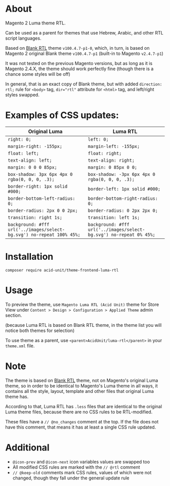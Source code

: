 # About

Magento 2 Luma theme RTL.

Can be used as a parent for themes that use Hebrew, Arabic, and other RTL script languages.

Based on [Blank RTL](https://github.com/acid-unit/theme-blank-rtl/) theme `v100.4.7-p1-0`, which, in turn,
is based on Magento 2 original Blank theme `v100.4.7-p1` (built-in to Magento `v2.4.7-p1`)

It was not tested on the previous Magento versions, but as long as it is Magento 2.4.X,
the theme should work perfectly fine (though there is a chance some styles will be off)

In general, that is an exact copy of Blank theme, but with added `direction: rtl;` rule
for `<body>` tag, `dir="rtl"` attribute for `<html>` tag, and left/right styles swapped.

# Examples of CSS updates:

| Original Luma                                                         | Luma RTL                                                            |
|-----------------------------------------------------------------------|---------------------------------------------------------------------|
| `right: 0;`                                                           | `left: 0;`                                                          |
| `margin-right: -155px;`                                               | `margin-left: -155px;`                                              |
| `float: left;`                                                        | `float: right;`                                                     |
| `text-align: left;`                                                   | `text-align: right;`                                                |
| `margin: 0 0 0 85px;`                                                 | `margin: 0 85px 0 0;`                                               |
| `box-shadow: 3px 6px 4px 0 rgba(0, 0, 0, .3);`                        | `box-shadow: -3px 6px 4px 0 rgba(0, 0, 0, .3);`                     |
| `border-right: 1px solid #000;`                                       | `border-left: 1px solid #000;`                                      |
| `border-bottom-left-radius: 0;`                                       | `border-bottom-right-radius: 0;`                                    |
| `border-radius: 2px 0 0 2px;`                                         | `border-radius: 0 2px 2px 0;`                                       |
| `transition: right 1s;`                                               | `transition: left 1s;`                                              |
| `background: #fff url('../images/select-bg.svg') no-repeat 100% 45%;` | `background: #fff url('../images/select-bg.svg') no-repeat 0% 45%;` |

# Installation

`composer require acid-unit/theme-frontend-luma-rtl`

# Usage

To preview the theme, use `Magento Luma RTL (Acid Unit)` theme for Store View under
`Content > Design > Configuration > Applied Theme` admin section.

(because Luma RTL is based on Blank RTL theme, in the theme list you will notice both themes for selection)

To use theme as a parent, use `<parent>AcidUnit/luma-rtl</parent>` in your `theme.xml` file.

# Note

The theme is based on [Blank RTL](https://github.com/acid-unit/theme-blank-rtl/) theme, not on Magento's original Luma theme,
so in order to be identical to Magento's Luma theme in all ways, it contains all the style, layout, template and other files
that original Luma theme has.

According to that, Luma RTL has `.less` files that are identical to the original Luma theme files, because there are no CSS rules to be RTL-modified.

These files have a `// @no_changes` comment at the top.
If the file does not have this comment, that means it has at least a single CSS rule updated.

# Additional

- `@icon-prev` and `@icon-next` icon variables values are swapped too
- All modified CSS rules are marked with the `// @rtl` comment
- `// @keep-old` comments mark CSS rules, values of which were not changed, though they fall under the general update
  rule
